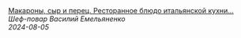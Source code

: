 <!--2024-08-05 07:12:55-->
<div class="yb">
  <a class="nodecor" href="/index.html?eda/makarony_syr_i_perec_restorannoe_bljudo_italyanskoj_kuhni_kacho_e_pepe_eto_praroditel_karbonary">
    <img class="preview" data-videoid="zH72ENldd3c" src="https://i3.ytimg.com/vi/zH72ENldd3c/hqdefault.jpg" align="middle" alt="">
  </a>
  <div class="inlbl text">
    <a class="nodecor" href="/index.html?eda/makarony_syr_i_perec_restorannoe_bljudo_italyanskoj_kuhni_kacho_e_pepe_eto_praroditel_karbonary">Макароны, сыр и перец. Ресторанное блюдо итальянской кухни...</a><br>
    <i class="smaller2">Шеф-повар Василий Емельяненко</i><br>
    <i class="smaller3">2024-08-05</i>
  </div>
</div>
